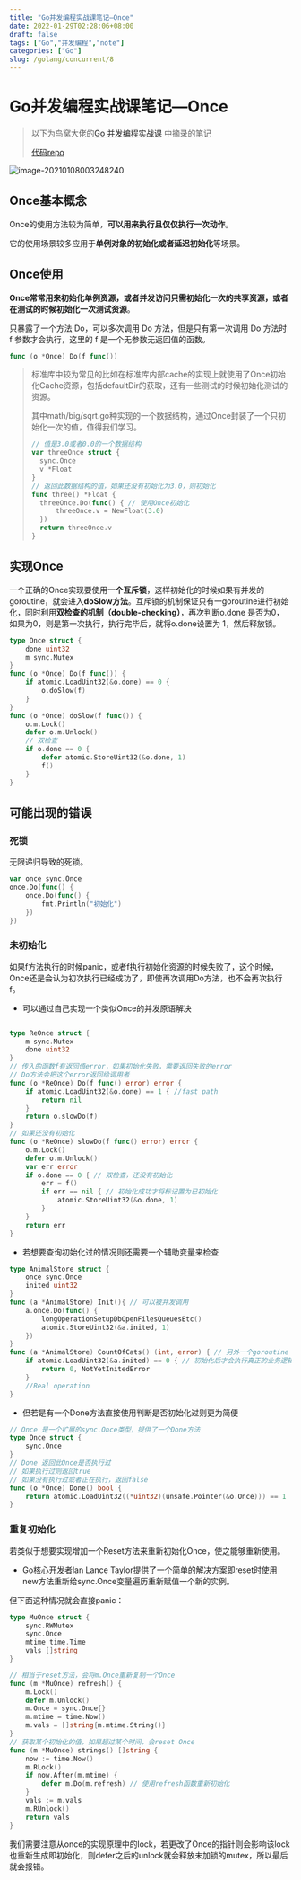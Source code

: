 ```yaml
---
title: "Go并发编程实战课笔记—Once"
date: 2022-01-29T02:28:06+08:00
draft: false
tags: ["Go","并发编程","note"]
categories: ["Go"]
slug: /golang/concurrent/8
---
```


# Go并发编程实战课笔记—Once

> 以下为鸟窝大佬的[Go 并发编程实战课](https://time.geekbang.org/column/intro/100061801) 中摘录的笔记
>
> [代码repo](https://github.com/catwithtudou/golang_concurrent_examples/tree/master/once)



![image-20210108003248240](https://img.zhengyua.cn/img/20210108003255.png)


## Once基本概念

Once的使用方法较为简单，**可以用来执行且仅仅执行一次动作**。

它的使用场景较多应用于**单例对象的初始化或者延迟初始化**等场景。

## Once使用

**Once常常用来初始化单例资源，或者并发访问只需初始化一次的共享资源，或者在测试的时候初始化一次测试资源**。

只暴露了一个方法 Do，可以多次调用 Do 方法，但是只有第一次调用 Do 方法时 f 参数才会执行，这里的 f 是一个无参数无返回值的函数。

```go
func (o *Once) Do(f func())
```

> 标准库中较为常见的比如在标准库内部cache的实现上就使用了Once初始化Cache资源，包括defaultDir的获取，还有一些测试的时候初始化测试的资源。
>
> 其中math/big/sqrt.go种实现的一个数据结构，通过Once封装了一个只初始化一次的值，值得我们学习。
>
> ```go
> // 值是3.0或者0.0的一个数据结构
> var threeOnce struct {
> 	sync.Once
> 	v *Float
> }
> // 返回此数据结构的值，如果还没有初始化为3.0，则初始化
> func three() *Float {
> 	threeOnce.Do(func() { // 使用Once初始化
> 		threeOnce.v = NewFloat(3.0)
> 	})
> 	return threeOnce.v
> }
> ```

## 实现Once

一个正确的Once实现要使用**一个互斥锁**，这样初始化的时候如果有并发的 goroutine，就会进入**doSlow方法**。互斥锁的机制保证只有一goroutine进行初始化，同时利用**双检查的机制（double-checking）**，再次判断o.done 是否为0，如果为0，则是第一次执行，执行完毕后，就将o.done设置为 1，然后释放锁。

```go
type Once struct {
	done uint32
	m sync.Mutex
}
func (o *Once) Do(f func()) {
	if atomic.LoadUint32(&o.done) == 0 {
		o.doSlow(f)
	}
}
func (o *Once) doSlow(f func()) {
	o.m.Lock()
	defer o.m.Unlock()
	// 双检查
	if o.done == 0 {
		defer atomic.StoreUint32(&o.done, 1)
		f()
	}
}
```

## 可能出现的错误

### 死锁

无限递归导致的死锁。

```go
var once sync.Once
once.Do(func() {
	once.Do(func() {
		fmt.Println("初始化")
	})
})
```

### 未初始化

如果f方法执行的时候panic，或者f执行初始化资源的时候失败了，这个时候，Once还是会认为初次执行已经成功了，即使再次调用Do方法，也不会再次执行f。

- 可以通过自己实现一个类似Once的并发原语解决

```go

type ReOnce struct {
	m sync.Mutex
	done uint32
}
// 传入的函数f有返回值error，如果初始化失败，需要返回失败的error
// Do方法会把这个error返回给调用者
func (o *ReOnce) Do(f func() error) error {
	if atomic.LoadUint32(&o.done) == 1 { //fast path
		return nil
	}
	return o.slowDo(f)
}
// 如果还没有初始化
func (o *ReOnce) slowDo(f func() error) error {
	o.m.Lock()
	defer o.m.Unlock()
	var err error
	if o.done == 0 { // 双检查，还没有初始化
		err = f()
		if err == nil { // 初始化成功才将标记置为已初始化
			atomic.StoreUint32(&o.done, 1)
		}
	}
	return err
}
```

- 若想要查询初始化过的情况则还需要一个辅助变量来检查

```go
type AnimalStore struct {
	once sync.Once
	inited uint32
}
func (a *AnimalStore) Init(){ // 可以被并发调用
	a.once.Do(func() {
		longOperationSetupDbOpenFilesQueuesEtc()
		atomic.StoreUint32(&a.inited, 1)
	})
}
func (a *AnimalStore) CountOfCats() (int, error) { // 另外一个goroutine
	if atomic.LoadUint32(&a.inited) == 0 { // 初始化后才会执行真正的业务逻辑
		return 0, NotYetInitedError
	}
	//Real operation
}
```

- 但若是有一个Done方法直接使用判断是否初始化过则更为简便

```go
// Once 是一个扩展的sync.Once类型，提供了一个Done方法
type Once struct {
	sync.Once
}
// Done 返回此Once是否执行过
// 如果执行过则返回true
// 如果没有执行过或者正在执行，返回false
func (o *Once) Done() bool {
	return atomic.LoadUint32((*uint32)(unsafe.Pointer(&o.Once))) == 1
}
```

### 重复初始化

若类似于想要实现增加一个Reset方法来重新初始化Once，使之能够重新使用。

- Go核心开发者lan Lance Taylor提供了一个简单的解决方案即reset时使用new方法重新给sync.Once变量遍历重新赋值一个新的实例。

但下面这种情况就会直接panic：

```go
type MuOnce struct {
	sync.RWMutex
	sync.Once
	mtime time.Time
	vals []string
}

// 相当于reset方法，会将m.Once重新复制一个Once
func (m *MuOnce) refresh() {
	m.Lock()
	defer m.Unlock()
	m.Once = sync.Once{}
	m.mtime = time.Now()
	m.vals = []string{m.mtime.String()}
}
// 获取某个初始化的值，如果超过某个时间，会reset Once
func (m *MuOnce) strings() []string {
	now := time.Now()
	m.RLock()
	if now.After(m.mtime) {
		defer m.Do(m.refresh) // 使用refresh函数重新初始化
	}
	vals := m.vals
	m.RUnlock()
	return vals
}

```

我们需要注意从once的实现原理中的lock，若更改了Once的指针则会影响该lock也重新生成即初始化，则defer之后的unlock就会释放未加锁的mutex，所以最后就会报错。